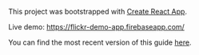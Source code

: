 This project was bootstrapped with [Create React App](https://github.com/facebookincubator/create-react-app).

Live demo: https://flickr-demo-app.firebaseapp.com/

You can find the most recent version of this guide [here](https://github.com/facebookincubator/create-react-app/blob/master/packages/react-scripts/template/README.md).
